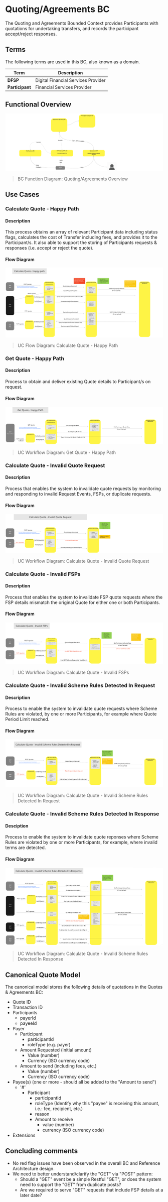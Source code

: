 # Quoting/Agreements BC

The Quoting and Agreements Bounded Context provides Participants with quotations for undertaking transfers, and records the participant accept/reject responses.

## Terms

The following terms are used in this BC, also known as a domain.

| Term | Description |
|---|---|
| **DFSP** | Digital Financial Services Provider |
| **Participant** | Financial Services Provider |

## Functional Overview

![Use Case - Functional Overview](./assets/ML2RA_BC_quotingAgreements_functionalOverview-Mar22a-72-Patched.png)
> BC Function Diagram: Quoting/Agreements Overview

## Use Cases

### Calculate Quote - Happy Path

#### Description

This process obtains an array of relevant Participant data including status flags, calculates the cost of Transfer including fees, and provides it to the Participant/s.  It also able to support the storing of Participants requests & responses (i.e. accept or reject the quote).

#### Flow Diagram

![Use Case - Calculate Quote - Happy Path](./assets/ML2RA_UC_calcQuoteHappy_Mar22-a-1700.png)
> UC Flow Diagram: Calculate Quote - Happy Path

### Get Quote - Happy Path

#### Description

Process to obtain and deliver existing Quote details to Participant/s on request.

#### Flow Diagram

![Use Case - Get Quote - Happy Path](./assets/ML2RA_UC_getQuoteHappy_Mar22-a-1700.png)
> UC Workflow Diagram: Get Quote - Happy Path

### Calculate Quote - Invalid Quote Request

#### Description

Process that enables the system to invalidate quote requests by monitoring and responding to invalid Request Events, FSPs, or duplicate requests.

#### Flow Diagram

![Use Case - Calculate Quote - Invalid Quote Request](./assets/ML2RA_UC_calcQuoteInvalidQuoteRequest_Mar22-a-1700.png)
> UC Workflow Diagram: Calculate Quote - Invalid Quote Request

### Calculate Quote - Invalid FSPs

#### Description

Process that enables the system to invalidate FSP quote requests where the FSP details mismatch the original Quote for either one or both Participants.

#### Flow Diagram

![Use Case - Calculate Quote - Invalid FSPs](./assets/ML2RA_UC_calcQuoteInvalidFSPs_Mar22-a-1700.png)
> UC Workflow Diagram: Calculate Quote - Invalid FSPs

### Calculate Quote - Invalid Scheme Rules Detected In Request

#### Description

Process to enable the system to invalidate quote requests where Scheme Rules are violated, by one or more Participants, for example where Quote Period Limit reached.

#### Flow Diagram

![Use Case - Calculate Quote - Invalid Scheme Rules detected in Request](./assets/ML2RA_UC_calcQuoteInvalidSchemeRulesRequest_Mar22-a-1700.png)
> UC Workflow Diagram: Calculate Quote - Invalid Scheme Rules Detected In Request

### Calculate Quote - Invalid Scheme Rules Detected In Response

#### Desciption

Process to enable the system to invalidate quote reponses where Scheme Rules are violated by one or more Participants, for example, where invalid terms are detected.

#### Flow Diagram

![Use Case - Calculate Quote - Invalid Scheme Rules detected in response](./assets/ML2RA_UC_calcQuoteInvalidSchemeRulesResponse_Mar22-a-1700.png)
> UC Workflow Diagram: Calculate Quote - Invalid Scheme Rules Detected In Response

## Canonical Quote Model

The canonical model stores the following details of quotations in the Quotes & Agreements BC:

- Quote ID
- Transaction ID
- Participants
  - payerId
  - payeeId
- Payer
  - Participant
    - participantId
    - roleType (e.g. payer)
  - Amount Requested (initial amount)
    - Value (number)
    - Currency (ISO currency code)
  - Amount to send (including fees, etc.)
    - Value (number)
    - Currency (ISO currency code)
- Payee(s) (one or more - should all be added to the "Amount to send")
  - '#'
    - Participant
      - participantId
      - roleType (Identify why this "payee" is receiving this amount, i.e.: fee, recipient, etc.)
      - reason
      - Amount to receive
        - value (number)
        - currency (ISO currency code)
- Extensions

## Concluding comments

- No red flag issues have been observed in the overall BC and Reference Architecture design.
- We need to better understand/clarify the "GET" via "POST" pattern:
  - Should a "GET" event be a simple Restful "GET", or does the system need to support the "GET" from duplicate posts?
  - Are we required to serve "GET" requests that include FSP details at a later date?

<!--## Notes -->

<!-- Footnotes themselves at the bottom. -->
[^1]: Common Interfaces: [Mojaloop Common Interface List](../../commonInterfaces.md)
